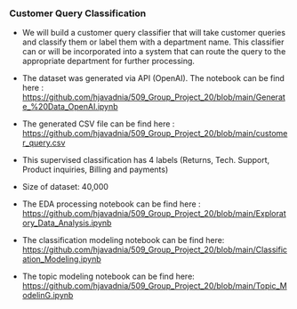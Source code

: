 ### Customer Query Classification

*  We will build a customer query classifier that will take customer queries and classify them or label them with a department name. This classifier can or will be incorporated into a system that can route the query to the appropriate department for further processing.

*  The dataset was generated via API (OpenAI). The notebook can be find here :
  https://github.com/hjavadnia/509_Group_Project_20/blob/main/Generate_%20Data_OpenAI.ipynb

*  The generated CSV file can be find here :
  https://github.com/hjavadnia/509_Group_Project_20/blob/main/customer_query.csv

*  This supervised classification has 4 labels (Returns, Tech. Support, Product inquiries, Billing and payments)

* Size of dataset: 40,000

*  The EDA processing notebook can be find here :
   https://github.com/hjavadnia/509_Group_Project_20/blob/main/Exploratory_Data_Analysis.ipynb

* The classification modeling notebook can be find here:
  https://github.com/hjavadnia/509_Group_Project_20/blob/main/Classification_Modeling.ipynb

* The topic modeling notebook can be find here:
  https://github.com/hjavadnia/509_Group_Project_20/blob/main/Topic_ModelinG.ipynb
 
 

   

